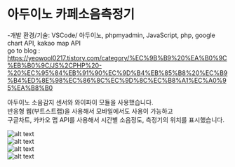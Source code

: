 # 아두이노 카페소음측정기                    
-개발 환경/기술: VSCode/ 아두이노, phpmyadmin, JavaScript, php, google chart API, kakao map API                             
go to blog : https://yeowool0217.tistory.com/category/%EC%9B%B9%20%EA%B0%9C%EB%B0%9C/JS%2CPHP%20-%20%EC%95%84%EB%91%90%EC%9D%B4%EB%85%B8%20%EC%B9%B4%ED%8E%98%EC%86%8C%EC%9D%8C%EC%B8%A1%EC%A0%95%EA%B8%B0                  
                                     
아두이노 소음감지 센서와 와이파이 모듈을 사용했습니다.               
반응형 웹(부트스트랩)을 사용해서 모바일에서도 사용이 가능하고                     
구글차트, 카카오 맵 API를 사용해서 시간별 소음정도, 측정기의 위치를 표시했습니다.                       

![alt text](https://img1.daumcdn.net/thumb/R1280x0/?scode=mtistory2&fname=https%3A%2F%2Fk.kakaocdn.net%2Fdn%2Fb7bWYC%2FbtqxNUt2zJF%2Faql1z77hQ1v5IrTKLDxXhK%2Fimg.png)                           
![alt text](https://img1.daumcdn.net/thumb/R1280x0/?scode=mtistory2&fname=https%3A%2F%2Fk.kakaocdn.net%2Fdn%2FcDl7DV%2FbtqxNTWbMZS%2FaOUsc91kJXigJoFHdA30eK%2Fimg.png)                                
![alt text](https://img1.daumcdn.net/thumb/R1280x0/?scode=mtistory2&fname=https%3A%2F%2Fk.kakaocdn.net%2Fdn%2FtaaHU%2FbtqxPSaU7GH%2F0p1K5Yx21UzyOuRkTv6KV1%2Fimg.png)                                
![alt text](https://img1.daumcdn.net/thumb/R1280x0/?scode=mtistory2&fname=https%3A%2F%2Fk.kakaocdn.net%2Fdn%2FWQuON%2FbtqxPTnoc8v%2FGmtdc2tHKtGuftXFwjSAkK%2Fimg.png)                                
                                                                 
